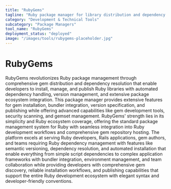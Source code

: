 ```yaml
---
title: "RubyGems"
tagline: "Ruby package manager for library distribution and dependency management"
category: "Development & Technical Tools"
subcategory: "Package Managers"
tool_name: "RubyGems"
deployment_status: "deployed"
image: "/images/tools/rubygems-placeholder.jpg"
---
```


# RubyGems

RubyGems revolutionizes Ruby package management through comprehensive gem distribution and dependency resolution that enable developers to install, manage, and publish Ruby libraries with automated dependency handling, version management, and extensive package ecosystem integration. This package manager provides extensive features for gem installation, bundler integration, version specification, and publishing while offering advanced capabilities like gem development tools, security scanning, and gemset management. RubyGems' strength lies in its simplicity and Ruby ecosystem coverage, offering the standard package management system for Ruby with seamless integration into Ruby development workflows and comprehensive gem repository hosting. The platform excels at serving Ruby developers, Rails applications, gem authors, and teams requiring Ruby dependency management with features like semantic versioning, dependency resolution, and automated installation that enable everything from simple script dependencies to complex application frameworks with bundler integration, environment management, and team collaboration while providing developers with comprehensive gem discovery, reliable installation workflows, and publishing capabilities that support the entire Ruby development ecosystem with elegant syntax and developer-friendly conventions.